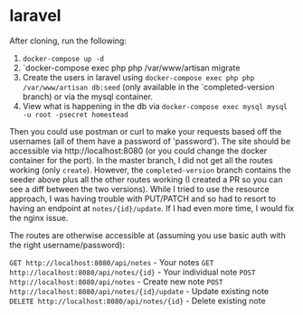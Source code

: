 # laravel

After cloning, run the following:

1. `docker-compose up -d`
1. `docker-compose exec php php /var/www/artisan migrate
1. Create the users in laravel using `docker-compose exec php php /var/www/artisan db:seed` (only available in the `completed-version branch) or via the mysql container.
1. View what is happening in the db via `docker-compose exec mysql mysql -u root -psecret homestead`

Then you could use postman or curl to make your requests based off the usernames (all of them have a password of 'password'). The site should be accessible via http://localhost:8080 (or you could change the docker container for the port). In the master branch, I did not get all the routes working (only `create`). However, the `completed-version` branch contains the seeder above plus all the other routes working (I created a PR so you can see a diff between the two versions). While I tried to use the resource approach, I was having trouble with PUT/PATCH and so had to resort to having an endpoint at `notes/{id}/update`. If I had even more time, I would fix the nginx issue.

The routes are otherwise accessible at (assuming you use basic auth with the right username/password):

`GET http://localhost:8080/api/notes` - Your notes
`GET http://localhost:8080/api/notes/{id}` - Your individual note
`POST http://localhost:8080/api/notes` - Create new note
`POST http://localhost:8080/api/notes/{id}/update` - Update existing note
`DELETE http://localhost:8080/api/notes/{id}` - Delete existing note
